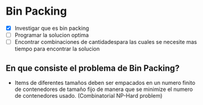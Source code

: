 # Bin Packing
- [x] Investigar que es bin packing
- [ ] Programar la solucion optima
- [ ] Encontrar combinaciones de cantidadespara las cuales se necesite mas tiempo para encontrar la solucion
## En que consiste el problema de Bin Packing?  
- Items de diferentes tamaños deben ser empacados en un numero finito de contenedores de tamaño fijo de manera que se minimize el numero de contenedores usado. (Combinatorial NP-Hard problem)


